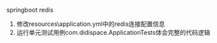 springboot redis
1. 修改resources\application.yml中的redis连接配置信息
2. 运行单元测试用例com.didispace.ApplicationTests体会完整的代码逻辑